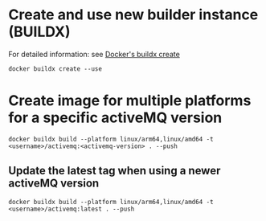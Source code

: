 # Create and use new builder instance (BUILDX)
For detailed information: see [Docker's buildx create](https://docs.docker.com/engine/reference/commandline/buildx_create/)
```shell
docker buildx create --use
```
# Create image for multiple platforms for a specific activeMQ version
```shell
docker buildx build --platform linux/arm64,linux/amd64 -t <username>/activemq:<activemq-version> . --push
```
## Update the latest tag when using a newer activeMQ version
```shell
docker buildx build --platform linux/arm64,linux/amd64 -t <username>/activemq:latest . --push
```